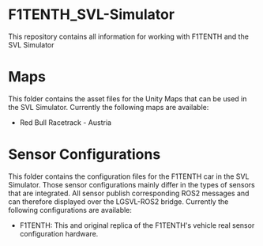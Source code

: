 # F1TENTH_SVL-Simulator
This repository contains all information for working with F1TENTH and the SVL Simulator


# Maps
This folder contains the asset files for the Unity Maps that can be used in the SVL Simulator.
Currently the following maps are available:
* Red Bull Racetrack - Austria

# Sensor Configurations

This folder contains the configuration files for the F1TENTH car in the SVL Simulator.
Those sensor configurations mainly differ in the types of sensors that are integrated.
All sensor publish corresponding ROS2 messages and can therefore displayed over the LGSVL-ROS2 bridge.
Currently the following configurations are available:
* F1TENTH: This and original replica of the F1TENTH's vehicle real sensor configuration hardware.
